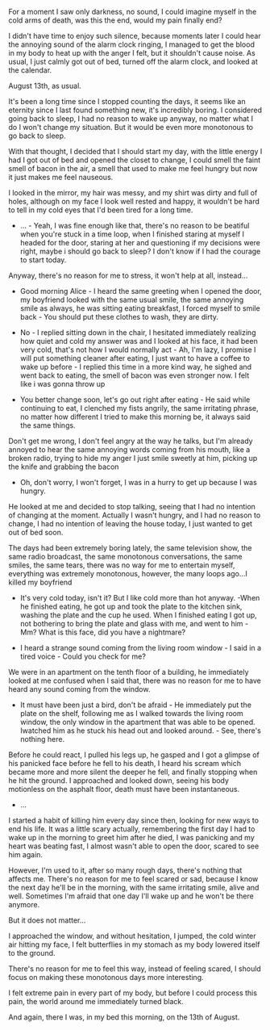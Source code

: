 For a moment I saw only darkness, no sound, I could imagine myself in the cold arms of death, was this the end, would my pain finally end?

I didn't have time to enjoy such silence, because moments later I could hear the annoying sound of the alarm clock ringing, I managed to get the blood in my body to heat up with the anger I felt, but it shouldn't cause noise. As usual, I just calmly got out of bed, turned off the alarm clock, and looked at the calendar.

August 13th, as usual.

It's been a long time since I stopped counting the days, it seems like an eternity since I last found something new, it's incredibly boring. I considered going back to sleep, I had no reason to wake up anyway, no matter what I do I won't change my situation. But it would be even more monotonous to go back to sleep.

With that thought, I decided that I should start my day, with the little energy I had I got out of bed and opened the closet to change, I could smell the faint smell of bacon in the air, a smell that used to make me feel hungry but now it just makes me feel nauseous.

I looked in the mirror, my hair was messy, and my shirt was dirty and full of holes, although on my face I look well rested and happy, it wouldn't be hard to tell in my cold eyes that I'd been tired for a long time.

- ... - Yeah, I was fine enough like that, there's no reason to be beatiful when you're stuck in a time loop, when I finished staring at myself I headed for the door, staring at her and questioning if my decisions were right, maybe i should go back to sleep? I don't know if I had the courage to start today.

Anyway, there's no reason for me to stress, it won't help at all, instead...

- Good morning Alice - I heard the same greeting when I opened the door, my boyfriend looked with the same usual smile, the same annoying smile as always, he was sitting eating breakfast, I forced myself to smile back - You should put these clothes to wash, they are dirty.

- No - I replied sitting down in the chair, I hesitated immediately realizing how quiet and cold my answer was and I looked at his face, it had been very cold, that's not how I would normally act - Ah, I'm lazy, I promise I will put something cleaner after eating, I just want to have a coffee to wake up before - I replied this time in a more kind way, he sighed and went back to eating, the smell of bacon was even stronger now. I felt like i was gonna throw up

- You better change soon, let's go out right after eating - He said while continuing to eat, I clenched my fists angrily, the same irritating phrase, no matter how different I tried to make this morning be, it always said the same things.

Don't get me wrong, I don't feel angry at the way he talks, but I'm already annoyed to hear the same annoying words coming from his mouth, like a broken radio, trying to hide my anger I just smile sweetly at him, picking up the knife and grabbing the bacon 

- Oh, don't worry, I won't forget, I was in a hurry to get up because I was hungry.

He looked at me and decided to stop talking, seeing that I had no intention of changing at the moment. Actually I wasn't hungry, and I had no reason to change, I had no intention of leaving the house today, I just wanted to get out of bed soon.

The days had been extremely boring lately, the same television show, the same radio broadcast, the same monotonous conversations, the same smiles, the same tears, there was no way for me to entertain myself, everything was extremely monotonous, however, the many loops ago...I killed my boyfriend

- It's very cold today, isn't it? But I like cold more than hot anyway. -When he finished eating, he got up and took the plate to the kitchen sink, washing the plate and the cup he used. When I finished eating I got up, not bothering to bring the plate and glass with me, and went to him - Mm? What is this face, did you have a nightmare?

- I heard a strange sound coming from the living room window - I said in a tired voice - Could you check for me?

We were in an apartment on the tenth floor of a building, he immediately looked at me confused when I said that, there was no reason for me to have heard any sound coming from the window.

- It must have been just a bird, don't be afraid - He immediately put the plate on the shelf, following me as I walked towards the living room window, the only window in the apartment that was able to be opened. Iwatched him as he stuck his head out and looked around. - See, there's nothing here.

Before he could react, I pulled his legs up, he gasped and I got a glimpse of his panicked face before he fell to his death, I heard his scream which became more and more silent the deeper he fell, and finally stopping when he hit the ground. I approached and looked down, seeing his body motionless on the asphalt floor, death must have been instantaneous.

- ...

I started a habit of killing him every day since then, looking for new ways to end his life. It was a little scary actually, remembering the first day I had to wake up in the morning to greet him after he died, I was panicking and my heart was beating fast, I almost wasn't able to open the door, scared to see him again.

However, I'm used to it, after so many rough days, there's nothing that affects me. There's no reason for me to feel scared or sad, because I know the next day he'll be in the morning, with the same irritating smile, alive and well. Sometimes I'm afraid that one day I'll wake up and he won't be there anymore.

But it does not matter...

I approached the window, and without hesitation, I jumped, the cold winter air hitting my face, I felt butterflies in my stomach as my body lowered itself to the ground.

There's no reason for me to feel this way, instead of feeling scared, I should focus on making these monotonous days more interesting.

I felt extreme pain in every part of my body, but before I could process this pain, the world around me immediately turned black.

And again, there I was, in my bed this morning, on the 13th of August.